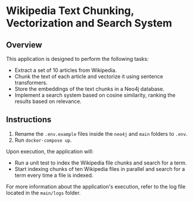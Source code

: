 # Wikipedia Text Chunking, Vectorization and Search System

## Overview

This application is designed to perform the following tasks:

 - Extract a set of 10 articles from Wikipedia.
 - Chunk the text of each article and vectorize it using sentence transformers.
 - Store the embeddings of the text chunks in a Neo4j database.
 - Implement a search system based on cosine similarity, ranking the results based on relevance.

## Instructions

1. Rename the `.env.example` files inside the `neo4j` and `main` folders to `.env`.
2. Run `docker-compose up`.

Upon execution, the application will:

- Run a unit test to index the Wikipedia file chunks and search for a term.
- Start indexing chunks of ten Wikipedia files in parallel and search for a term every time a file is indexed.

For more information about the application's execution, refer to the log file located in the `main/logs` folder.